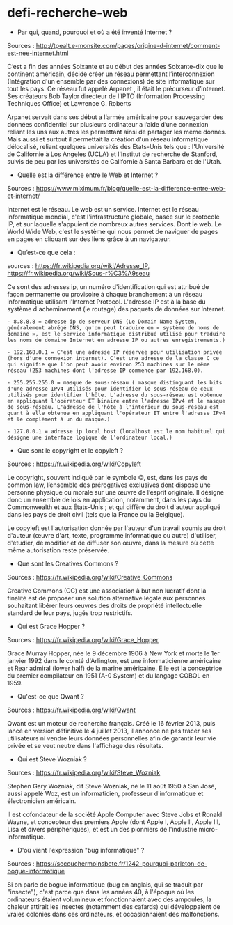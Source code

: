 # defi-recherche-web

 - Par qui, quand, pourquoi et où a été inventé Internet ?

Sources : http://tpealt.e-monsite.com/pages/origine-d-internet/comment-est-nee-internet.html

C’est a fin des années Soixante et au début des années Soixante-dix que le continent américain, décide créer un réseau permettant l’interconnexion (Intégration d'un ensemble par des connexions) de site informatique sur tout les pays. Ce réseau fut appelé Arpanet , il était le précurseur d’Internet. Ses créateurs Bob Taylor directeur de l’IPTO (Information Processing Techniques Office) et Lawrence G. Roberts

Arpanet servait dans ses début a l’armée américaine pour sauvegarder des données confidentiel sur plusieurs ordinateur a l’aide  d’une connexion reliant les uns aux autres les permettant ainsi de  partager  les même donnés. Mais aussi et surtout il permettait la création d'un réseau informatique délocalisé, reliant quelques universités des Etats-Unis tels que : l'Université de Californie à Los Angeles (UCLA) et l'Institut de recherche de Stanford, suivis de peu par les universités de Californie à Santa Barbara et de l'Utah.


- Quelle est la différence entre le Web et Internet ?

Sources : https://www.miximum.fr/blog/quelle-est-la-difference-entre-web-et-internet/

Internet est le réseau. Le web est un service.
Internet est le réseau informatique mondial, c'est l'infrastructure globale, basée sur le protocole IP, et sur laquelle s'appuient de nombreux autres services. Dont le web. Le World Wide Web, c'est le système qui nous permet de naviguer de pages en pages en cliquant sur des liens grâce à un navigateur.


- Qu’est-ce que cela :

sources : https://fr.wikipedia.org/wiki/Adresse_IP, https://fr.wikipedia.org/wiki/Sous-r%C3%A9seau

Ce sont des adresses ip, un numéro d'identification qui est attribué de façon permanente ou provisoire à chaque branchement à un réseau informatique utilisant l'Internet Protocol. L'adresse IP est à la base du système d'acheminement (le routage) des paquets de données sur Internet.

    - 8.8.8.8 = adresse ip de serveur DNS (Le Domain Name System, généralement abrégé DNS, qu'on peut traduire en « système de noms de domaine », est le service informatique distribué utilisé pour traduire les noms de domaine Internet en adresse IP ou autres enregistrements.)

    - 192.168.0.1 = C'est une adresse IP réservée pour utilisation privée (hors d'une connexion internet). C'est une adresse de la classe C ce qui signifie que l'on peut avoir environ 253 machines sur le même réseau (253 machines dont l'adresse IP commence par 192.168.0).

    - 255.255.255.0 = masque de sous-réseau ( masque distinguant les bits d'une adresse IPv4 utilisés pour identifier le sous-réseau de ceux utilisés pour identifier l'hôte. L'adresse du sous-réseau est obtenue en appliquant l'opérateur ET binaire entre l'adresse IPv4 et le masque de sous-réseau. L'adresse de l'hôte à l'intérieur du sous-réseau est quant à elle obtenue en appliquant l'opérateur ET entre l'adresse IPv4 et le complément à un du masque.)

    - 127.0.0.1 = adresse ip local host (localhost est le nom habituel qui désigne une interface logique de l’ordinateur local.)


- Que sont le copyright et le copyleft ?

Sources : https://fr.wikipedia.org/wiki/Copyleft

Le copyright, souvent indiqué par le symbole ©, est, dans les pays de common law, l’ensemble des prérogatives exclusives dont dispose une personne physique ou morale sur une œuvre de l’esprit originale. Il désigne donc un ensemble de lois en application, notamment, dans les pays du Commonwealth et aux États-Unis ; et qui diffère du droit d'auteur appliqué dans les pays de droit civil (tels que la France ou la Belgique).

Le copyleft est l'autorisation donnée par l'auteur d'un travail soumis au droit d'auteur (œuvre d'art, texte, programme informatique ou autre) d'utiliser, d'étudier, de modifier et de diffuser son œuvre, dans la mesure où cette même autorisation reste préservée.


- Que sont les Creatives Commons ?

Sources : https://fr.wikipedia.org/wiki/Creative_Commons

Creative Commons (CC) est une association à but non lucratif dont la finalité est de proposer une solution alternative légale aux personnes souhaitant libérer leurs œuvres des droits de propriété intellectuelle standard de leur pays, jugés trop restrictifs.


- Qui est Grace Hopper ?

Sources : https://fr.wikipedia.org/wiki/Grace_Hopper

Grace Murray Hopper, née le 9 décembre 1906 à New York et morte le 1er janvier 1992 dans le comté d'Arlington, est une informaticienne américaine et Rear admiral (lower half) de la marine américaine. Elle est la conceptrice du premier compilateur en 1951 (A-0 System) et du langage COBOL en 1959.


- Qu'est-ce que Qwant ?

Sources : https://fr.wikipedia.org/wiki/Qwant

Qwant est un moteur de recherche français. Créé le 16 février 2013, puis lancé en version définitive le 4 juillet 2013, il annonce ne pas tracer ses utilisateurs ni vendre leurs données personnelles afin de garantir leur vie privée et se veut neutre dans l'affichage des résultats.


- Qui est Steve Wozniak ?

Sources : https://fr.wikipedia.org/wiki/Steve_Wozniak

Stephen Gary Wozniak, dit Steve Wozniak, né le 11 août 1950 à San José, aussi appelé Woz, est un informaticien, professeur d'informatique et électronicien américain.

Il est cofondateur de la société Apple Computer avec Steve Jobs et Ronald Wayne, et concepteur des premiers Apple (dont Apple I, Apple II, Apple III, Lisa et divers périphériques), et est un des pionniers de l'industrie micro-informatique.


- D'où vient l'expression "bug informatique" ?

Sources : https://secouchermoinsbete.fr/1242-pourquoi-parleton-de-bogue-informatique

Si on parle de bogue informatique (bug en anglais, qui se traduit par "insecte"), c'est parce que dans les années 40, à l'époque où les ordinateurs étaient volumineux et fonctionnaient avec des ampoules, la chaleur attirait les insectes (notamment des cafards) qui développaient de vraies colonies dans ces ordinateurs, et occasionnaient des malfonctions.




